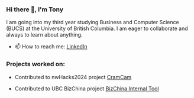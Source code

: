 ### Hi there 👋, I'm Tony
I am going into my third year studying Business and Computer Science (BUCS) at the University of British Columbia. I am eager to collaborate and always to learn about anything. 

- 📫 How to reach me: [LinkedIn](https://www.linkedin.com/in/tony-gu-/ "LinkedIn")

### Projects worked on:
- Contributed to nwHacks2024 project [CramCam][1]
- Contributed to UBC BizChina project [BizChina Internal Tool][2]

  [1]: https://github.com/emilysxng/nwHacks-2024/commits?author=tonygu09
  [2]: https://github.com/zhujhj/bizchina/commits?author=tonygu09
